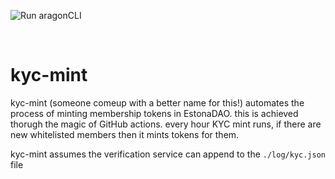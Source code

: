![Run aragonCLI](https://github.com/EstoniaDAO/est-mint/workflows/Run%20aragonCLI/badge.svg)

<br>

# kyc-mint
kyc-mint (someone comeup with a better name for this!) automates the process of minting membership tokens in EstonaDAO. this is achieved thorugh the magic of GitHub actions. every hour KYC mint runs, if there are new whitelisted members then it mints tokens for them. 

kyc-mint assumes the verification service can append to the `./log/kyc.json` file